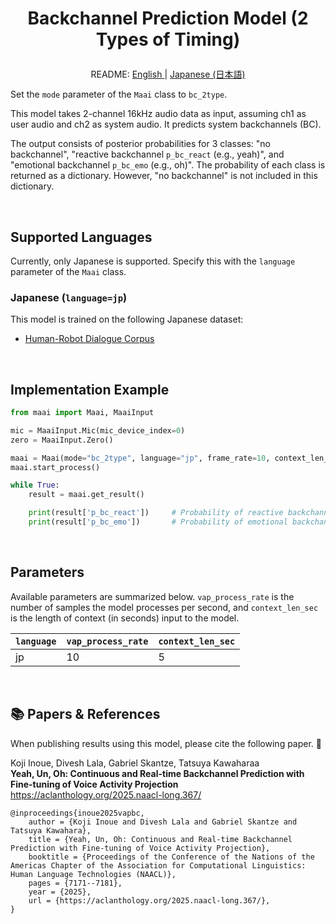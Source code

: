 <h1>
<p align="center">
Backchannel Prediction Model (2 Types of Timing)
</p>
</h1>
<p align="center">
README: <a href="vap_bc_2type.md">English </a> | <a href="vap_bc_2type_JP.md">Japanese (日本語) </a>
</p>

Set the `mode` parameter of the `Maai` class to `bc_2type`.

This model takes 2-channel 16kHz audio data as input, assuming ch1 as user audio and ch2 as system audio.
It predicts system backchannels (BC).

The output consists of posterior probabilities for 3 classes: "no backchannel", "reactive backchannel `p_bc_react` (e.g., yeah)", and "emotional backchannel `p_bc_emo` (e.g., oh)".
The probability of each class is returned as a dictionary. However, "no backchannel" is not included in this dictionary.

</br>

## Supported Languages

Currently, only Japanese is supported.
Specify this with the `language` parameter of the `Maai` class.

### Japanese (`language=jp`)

This model is trained on the following Japanese dataset:
- [Human-Robot Dialogue Corpus](https://aclanthology.org/2025.naacl-long.367/)

</br>

## Implementation Example

```python
from maai import Maai, MaaiInput

mic = MaaiInput.Mic(mic_device_index=0)
zero = MaaiInput.Zero()

maai = Maai(mode="bc_2type", language="jp", frame_rate=10, context_len_sec=5, audio_ch1=mic, audio_ch2=zero, device="cpu")
maai.start_process()

while True:
    result = maai.get_result()

    print(result['p_bc_react'])     # Probability of reactive backchannel
    print(result['p_bc_emo'])       # Probability of emotional backchannel
```

</br>

## Parameters

Available parameters are summarized below.
`vap_process_rate` is the number of samples the model processes per second, and `context_len_sec` is the length of context (in seconds) input to the model.

| `language` | `vap_process_rate` | `context_len_sec` |
| --- | --- | --- |
| jp | 10 | 5 |

</br>

## 📚 Papers & References

When publishing results using this model, please cite the following paper. 🙏

Koji Inoue, Divesh Lala, Gabriel Skantze, Tatsuya Kawaharaa<br>
__Yeah, Un, Oh: Continuous and Real-time Backchannel Prediction with Fine-tuning of Voice Activity Projection__<br>
https://aclanthology.org/2025.naacl-long.367/<br>

```
@inproceedings{inoue2025vapbc,
    author = {Koji Inoue and Divesh Lala and Gabriel Skantze and Tatsuya Kawahara},
    title = {Yeah, Un, Oh: Continuous and Real-time Backchannel Prediction with Fine-tuning of Voice Activity Projection},
    booktitle = {Proceedings of the Conference of the Nations of the Americas Chapter of the Association for Computational Linguistics: Human Language Technologies (NAACL)},
    pages = {7171--7181},
    year = {2025},
    url = {https://aclanthology.org/2025.naacl-long.367/},
}
```
